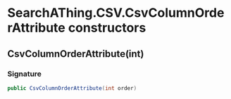# SearchAThing.CSV.CsvColumnOrderAttribute constructors
## CsvColumnOrderAttribute(int)
### Signature
```csharp
public CsvColumnOrderAttribute(int order)
```
